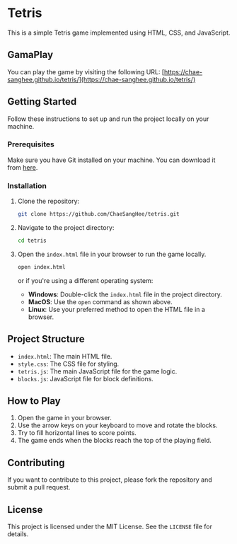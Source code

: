 # Tetris

This is a simple Tetris game implemented using HTML, CSS, and JavaScript.

## GamaPlay

You can play the game by visiting the following URL:
[https://chae-sanghee.github.io/tetris/](https://chae-sanghee.github.io/tetris/)

## Getting Started

Follow these instructions to set up and run the project locally on your machine.

### Prerequisites

Make sure you have Git installed on your machine. You can download it from [here](https://git-scm.com/).

### Installation

1. Clone the repository:

    ```bash
    git clone https://github.com/ChaeSangHee/tetris.git
    ```

2. Navigate to the project directory:

    ```bash
    cd tetris
    ```

3. Open the `index.html` file in your browser to run the game locally.

    ```bash
    open index.html
    ```

    or if you're using a different operating system:

    - **Windows**: Double-click the `index.html` file in the project directory.
    - **MacOS**: Use the `open` command as shown above.
    - **Linux**: Use your preferred method to open the HTML file in a browser.

## Project Structure

- `index.html`: The main HTML file.
- `style.css`: The CSS file for styling.
- `tetris.js`: The main JavaScript file for the game logic.
- `blocks.js`: JavaScript file for block definitions.

## How to Play

1. Open the game in your browser.
2. Use the arrow keys on your keyboard to move and rotate the blocks.
3. Try to fill horizontal lines to score points.
4. The game ends when the blocks reach the top of the playing field.

## Contributing

If you want to contribute to this project, please fork the repository and submit a pull request.

## License

This project is licensed under the MIT License. See the `LICENSE` file for details.

